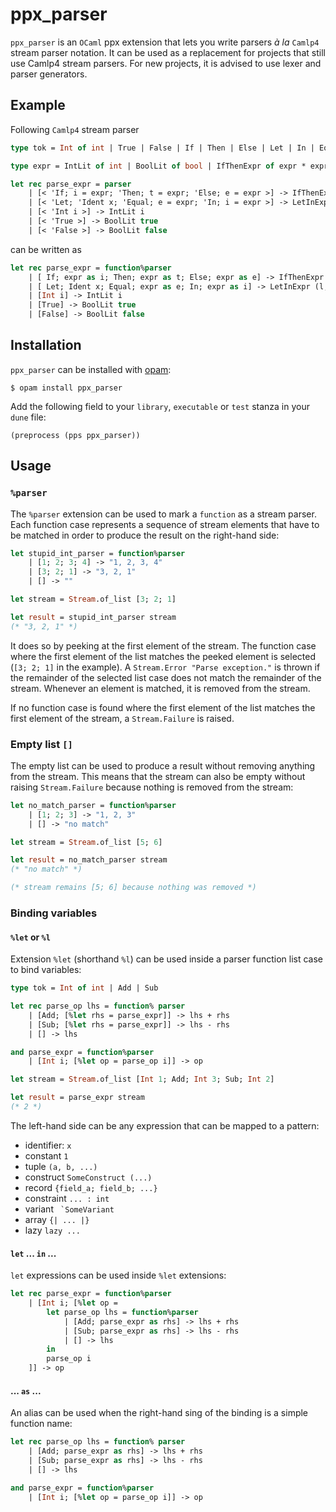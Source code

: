 # ppx_parser
`ppx_parser` is an `OCaml` ppx extension that lets you write parsers *à la* `Camlp4` stream parser notation. It can be used as a replacement for projects that still use Camlp4 stream parsers. For new projects, it is advised to use lexer and parser generators.

## Example
Following `Camlp4` stream parser
```ocaml
type tok = Int of int | True | False | If | Then | Else | Let | In | Equal | Ident of string

type expr = IntLit of int | BoolLit of bool | IfThenExpr of expr * expr * expr | LetInExpr of expr * expr

let rec parse_expr = parser
    | [< 'If; i = expr; 'Then; t = expr; 'Else; e = expr >] -> IfThenExpr (i, t, e)
    | [< 'Let; 'Ident x; 'Equal; e = expr; 'In; i = expr >] -> LetInExpr (l, i)
    | [< 'Int i >] -> IntLit i
    | [< 'True >] -> BoolLit true
    | [< 'False >] -> BoolLit false
```
can be written as
```ocaml
let rec parse_expr = function%parser
    | [ If; expr as i; Then; expr as t; Else; expr as e] -> IfThenExpr (i, t, e)
    | [ Let; Ident x; Equal; expr as e; In; expr as i] -> LetInExpr (l, i)
    | [Int i] -> IntLit i
    | [True] -> BoolLit true
    | [False] -> BoolLit false
```
## Installation
`ppx_parser` can be installed with [opam](https://opam.ocaml.org/):
```
$ opam install ppx_parser
```
Add the following field to your `library`, `executable` or `test` stanza in your `dune` file:
```
(preprocess (pps ppx_parser))
```
## Usage
### `%parser`
The `%parser` extension can be used to mark a `function` as a stream parser. Each function case represents a sequence of stream elements that have to be matched in order to produce the result on the right-hand side:
```ocaml
let stupid_int_parser = function%parser
    | [1; 2; 3; 4] -> "1, 2, 3, 4"
    | [3; 2; 1] -> "3, 2, 1"
    | [] -> ""

let stream = Stream.of_list [3; 2; 1]

let result = stupid_int_parser stream
(* "3, 2, 1" *)
```
It does so by peeking at the first element of the stream.
The function case where the first element of the list matches the peeked element is selected (`[3; 2; 1]` in the example). A `Stream.Error "Parse exception."` is thrown if the remainder of the selected list case does not match the remainder of the stream. Whenever an element is matched, it is removed from the stream.

If no function case is found where the first element of the list matches the first element of the stream, a `Stream.Failure` is raised.

### Empty list `[]`
The empty list can be used to produce a result without removing anything from the stream. This means that the stream can also be empty without raising `Stream.Failure` because nothing is removed from the stream:
```ocaml
let no_match_parser = function%parser
    | [1; 2; 3] -> "1, 2, 3"
    | [] -> "no match"

let stream = Stream.of_list [5; 6]

let result = no_match_parser stream
(* "no match" *)

(* stream remains [5; 6] because nothing was removed *)
```
### Binding variables
#### `%let` or `%l`
Extension `%let` (shorthand `%l`) can be used inside a parser function list case to bind variables:
```ocaml
type tok = Int of int | Add | Sub

let rec parse_op lhs = function% parser
    | [Add; [%let rhs = parse_expr]] -> lhs + rhs
    | [Sub; [%let rhs = parse_expr]] -> lhs - rhs
    | [] -> lhs

and parse_expr = function%parser
    | [Int i; [%let op = parse_op i]] -> op

let stream = Stream.of_list [Int 1; Add; Int 3; Sub; Int 2]

let result = parse_expr stream
(* 2 *)
```

The left-hand side can be any expression that can be mapped to a pattern:
  - identifier: `x`
  - constant  `1`
  - tuple `(a, b, ...)`
  - construct `SomeConstruct (...)`
  - record `{field_a; field_b; ...}`
  - constraint `... : int`
  - variant `` `SomeVariant``
  - array `{| ... |}`
  - lazy `lazy ... `

#### `let` ... `in` ...
`let` expressions can be used inside `%let` extensions:
```ocaml
let rec parse_expr = function%parser
    | [Int i; [%let op =
        let parse_op lhs = function%parser
            | [Add; parse_expr as rhs] -> lhs + rhs
            | [Sub; parse_expr as rhs] -> lhs - rhs
            | [] -> lhs
        in
        parse_op i
    ]] -> op
```

#### ... `as` ...
An alias can be used when the right-hand sing of the binding is a simple function name:
```ocaml
let rec parse_op lhs = function% parser
    | [Add; parse_expr as rhs] -> lhs + rhs
    | [Sub; parse_expr as rhs] -> lhs - rhs
    | [] -> lhs

and parse_expr = function%parser
    | [Int i; [%let op = parse_op i]] -> op
```
